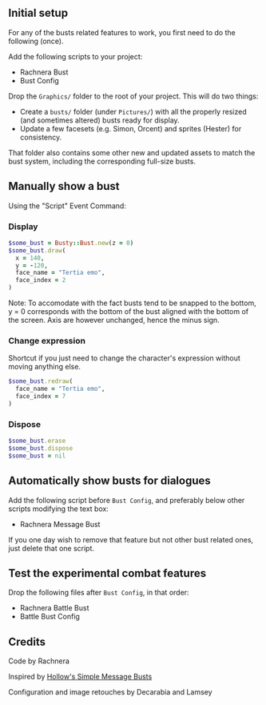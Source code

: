 ## Initial setup

For any of the busts related features to work, you first need to do the following (once).

Add the following scripts to your project:
- Rachnera Bust
- Bust Config

Drop the `Graphics/` folder to the root of your project. This will do two things:
- Create a `busts/` folder (under `Pictures/`) with all the properly resized (and sometimes altered) busts ready for display.
- Update a few facesets (e.g. Simon, Orcent) and sprites (Hester) for consistency.

That folder also contains some other new and updated assets to match the bust system, including the corresponding full-size busts.

## Manually show a bust

Using the "Script" Event Command:

### Display

```rb
$some_bust = Busty::Bust.new(z = 0)
$some_bust.draw(
  x = 140,
  y = -120,
  face_name = "Tertia emo",
  face_index = 2
)
```

Note: To accomodate with the fact busts tend to be snapped to the bottom, y = 0 corresponds with the bottom of the bust aligned with the bottom of the screen. Axis are however unchanged, hence the minus sign.

### Change expression

Shortcut if you just need to change the character's expression without moving anything else.

```rb
$some_bust.redraw(
  face_name = "Tertia emo",
  face_index = 7
)
```

### Dispose

```rb
$some_bust.erase
$some_bust.dispose
$some_bust = nil
```

## Automatically show busts for dialogues

Add the following script before `Bust Config`, and preferably below other scripts modifying the text box:
- Rachnera Message Bust

If you one day wish to remove that feature but not other bust related ones, just delete that one script.

## Test the experimental combat features

Drop the following files after `Bust Config`, in that order:
- Rachnera Battle Bust
- Battle Bust Config

## Credits

Code by Rachnera

Inspired by [Hollow's Simple Message Busts](https://forums.rpgmakerweb.com/index.php?threads/simple-message-busts.45897/)

Configuration and image retouches by Decarabia and Lamsey
